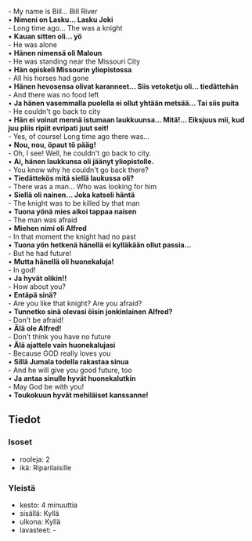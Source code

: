 \- My name is Bill... Bill River  
• **Nimeni on Lasku... Lasku Joki**  
\- Long time ago... The was a knight  
• **Kauan sitten oli... yö**  
\- He was alone  
• **Hänen nimensä oli Maloun**  
\- He was standing near the Missouri City  
• **Hän opiskeli Missourin yliopistossa**  
\- All his horses had gone  
• **Hänen hevosensa olivat karanneet... Siis vetoketju oli... tiedättehän**  
\- And there was no food left  
• **Ja hänen vasemmalla puolella ei ollut yhtään metsää... Tai siis puita**  
\- He couldn't go back to city  
• **Hän ei voinut mennä istumaan laukkuunsa... Mitä!... Eiksjuus mii, kud juu pliis ripiit evripati juut seit!**  
\- Yes, of course! Long time ago there was...  
• **Nou, nou, öpaut tö pääg!**  
\- Oh, I see! Well, he couldn't go back to city.  
• **Ai, hänen laukkunsa oli jäänyt yliopistolle.**  
\- You know why he couldn't go back there?  
• **Tiedättekös mitä siellä laukussa oli?**  
\- There was a man... Who was looking for him  
• **Siellä oli nainen... Joka katseli häntä**  
\- The knight was to be killed by that man  
• **Tuona yönä mies aikoi tappaa naisen**  
\- The man was afraid  
• **Miehen nimi oli Alfred**  
\- In that moment the knight had no past  
• **Tuona yön hetkenä hänellä ei kylläkään ollut passia...**  
\- But he had future!  
• **Mutta hänellä oli huonekaluja!**  
\- In god!  
• **Ja hyvät olikin!!**  
\- How about you?  
• **Entäpä sinä?**  
\- Are you like that knight? Are you afraid?  
• **Tunnetko sinä olevasi öisin jonkinlainen Alfred?**  
\- Don't be afraid!  
• **Älä ole Alfred!**  
\- Don't think you have no future  
• **Älä ajattele vain huonekalujasi**  
\- Because GOD really loves you  
• **Sillä Jumala todella rakastaa sinua**  
\- And he will give you good future, too  
• **Ja antaa sinulle hyvät huonekalutkin**  
\- May God be with you!  
• **Toukokuun hyvät mehiläiset kanssanne!**  


## Tiedot
### Isoset
- rooleja: 2
- ikä: Riparilaisille

### Yleistä
- kesto: 4 minuuttia
- sisällä: Kyllä
- ulkona: Kyllä
- lavasteet: -